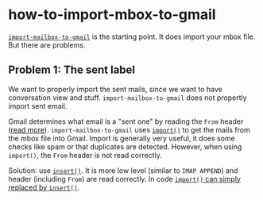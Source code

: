 # how-to-import-mbox-to-gmail

[`import-mailbox-to-gmail`](https://github.com/google/import-mailbox-to-gmail) is the starting point. It does import your mbox file. But there are problems.

## Problem 1: The sent label

We want to properly import the sent mails, since we want to have conversation view and stuff. `import-mailbox-to-gmail` does not propertly import sent email.

Gmail determines what email is a "sent one" by reading the `From` header ([read more](https://developers.google.com/gmail/api/guides/labels)). `import-mailbox-to-gmail` uses [`import()`](https://developers.google.com/gmail/api/v1/reference/users/messages/import) to get the mails from the mbox file into Gmail. Import is generally very useful, it does some checks like spam or that duplicates are detected. However, when using `import()`, the `From` header is not read correctly.

Solution: use [`insert()`](https://developers.google.com/gmail/api/v1/reference/users/messages/insert). It is more low level (similar to `IMAP APPEND`) and header (including `From`) are read correctly. In code [`import()` can simply replaced by `insert()`](https://github.com/google/import-mailbox-to-gmail/blob/master/import-mailbox-to-gmail.py#L233).


